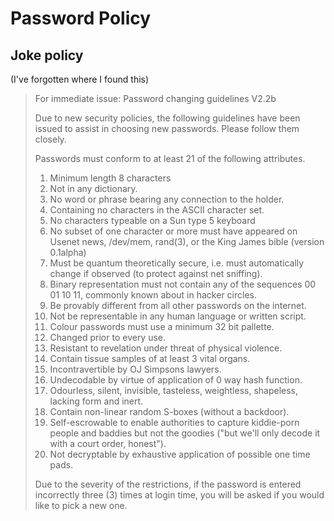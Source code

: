 # Password Policy

## Joke policy

(I've forgotten where I found this)

> For immediate issue:
> Password changing guidelines V2.2b
> 
> Due to new security policies, the following guidelines have been issued to assist in choosing new passwords. Please follow them closely.
> 
> Passwords must conform to at least 21 of the following attributes.
> 
> 1.  Minimum length 8 characters
> 2.  Not in any dictionary.
> 3.  No word or phrase bearing any connection to the holder.
> 4.  Containing no characters in the ASCII character set.
> 5.  No characters typeable on a Sun type 5 keyboard
> 6.  No subset of one character or more must have appeared on Usenet news, /dev/mem, rand(3), or the King James bible (version 0.1alpha)
> 7.  Must be quantum theoretically secure, i.e. must automatically change if observed (to protect against net sniffing).
> 8.  Binary representation must not contain any of the sequences 00 01 10 11, commonly known about in hacker circles.
> 9.  Be provably different from all other passwords on the internet.
> 10. Not be representable in any human language or written script.
> 11. Colour passwords must use a minimum 32 bit pallette.
> 12. Changed prior to every use.
> 13. Resistant to revelation under threat of physical violence.
> 14. Contain tissue samples of at least 3 vital organs.
> 15. Incontravertible by OJ Simpsons lawyers.
> 16. Undecodable by virtue of application of 0 way hash function.
> 17. Odourless, silent, invisible, tasteless, weightless, shapeless, lacking form and inert.
> 18. Contain non-linear random S-boxes (without a backdoor).
> 19. Self-escrowable to enable authorities to capture kiddie-porn people and baddies but not the goodies ("but we'll only decode it with a court order, honest").
> 20. Not decryptable by exhaustive application of possible one time pads.
> 
> Due to the severity of the restrictions, if the password is entered incorrectly three (3) times at login time, you will be asked if you would like to pick a new one.

